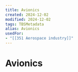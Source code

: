 ```yaml
---
title: Avionics
created: 2024-12-02
modified: 2024-12-02
tags: TBSMetadata
alias: Avionics
usedFor:
- "[[351 Aerospace industry]]"
---
```

# Avionics

